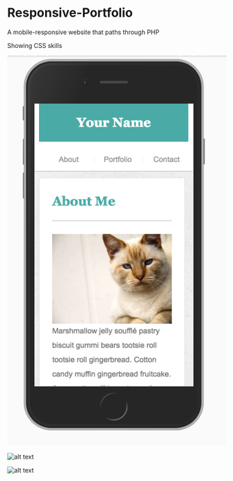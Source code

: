 # Responsive-Portfolio

A mobile-responsive website that paths through PHP

Showing CSS skills

![alt text](https://github.com/JohnnyD4/Responsive-Portfolio/blob/master/Screen%20Shot%202017-08-02%20at%208.53.17%20PM.png)

![alt text]()

![alt text]()
